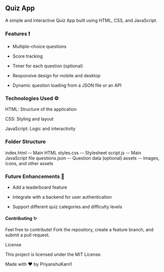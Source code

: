 ## Quiz App

A simple and interactive Quiz App built using HTML, CSS, and JavaScript.

### Features ❗

- Multiple-choice questions

- Score tracking

- Timer for each question (optional)

- Responsive design for mobile and desktop

- Dynamic question loading from a JSON file or an API

### Technologies Used ⚙

HTML: Structure of the application

CSS: Styling and layout

JavaScript: Logic and interactivity

### Folder Structure

index.html -- Main HTML
styles.css    -- Stylesheet
script.js          -- Main JavaScript file
questions.json     -- Question data (optional)
assets           -- Images, icons, and other assets

### Future Enhancements 🎯

- Add a leaderboard feature

- Integrate with a backend for user authentication

- Support different quiz categories and difficulty levels

#### Contributing ✨

Feel free to contribute! Fork the repository, create a feature branch, and submit a pull request.

License

This project is licensed under the MIT License.

Made with ❤ by PriyanshuKarn1
